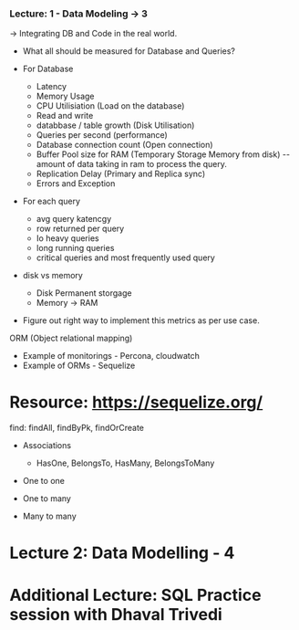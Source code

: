 ### Lecture: 1 - Data Modeling -> 3

->  Integrating DB and Code in the real world.
- What all should be measured for Database and Queries? 

 - For Database 
    - Latency 
    - Memory Usage
    - CPU Utilisiation (Load on the database)
    - Read and write 
    - databbase / table growth (Disk Utilisation)
    - Queries per second (performance)
    - Database connection count (Open connection)
    - Buffer Pool size for RAM (Temporary Storage Memory from disk) -- amount of data taking in ram to process the query. 
    - Replication Delay (Primary and Replica sync)
    - Errors and Exception 

 - For each query 
    - avg query katencgy
    - row returned per query 
    - Io heavy queries
    - long running queries
    - critical queries and most frequently used query 
    
- disk vs memory 
    - Disk Permanent storgage
    - Memory -> RAM 

- Figure out right way to implement this metrics as per use case.

ORM (Object relational mapping)



- Example of monitorings - Percona, cloudwatch
- Example of ORMs - Sequelize 


# Resource: https://sequelize.org/ 


find: findAll, findByPk, findOrCreate



- Associations 
    - HasOne, BelongsTo, HasMany, BelongsToMany 

- One to one 
- One to many 
- Many to many 


# Lecture 2: Data Modelling - 4 




# Additional Lecture: SQL Practice session with Dhaval Trivedi 

